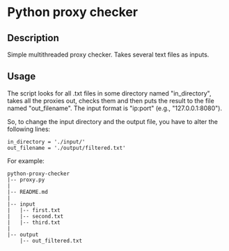 # Python proxy checker
## Description
Simple multithreaded proxy checker. Takes several text files as inputs.

## Usage
The script looks for all .txt files in some directory named "in_directory", takes all the proxies out, checks them and then puts the result to the file named "out_filename".
The input format is "ip:port" (e.g., "127.0.0.1:8080").

So, to change the input directory and the output file, you have to alter the following lines:
```
in_directory = './input/'
out_filename = './output/filtered.txt'
```


For example:
```
python-proxy-checker
|-- proxy.py
|
|-- README.md
|
|-- input
|   |-- first.txt
|   |-- second.txt
|   |-- third.txt
|
|-- output
    |-- out_filtered.txt
```

